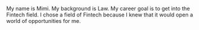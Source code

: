 My name is Mimi. My background is Law. My career goal is to get into the Fintech field. I chose a field of Fintech because I knew that it would open a world of opportunities for me.